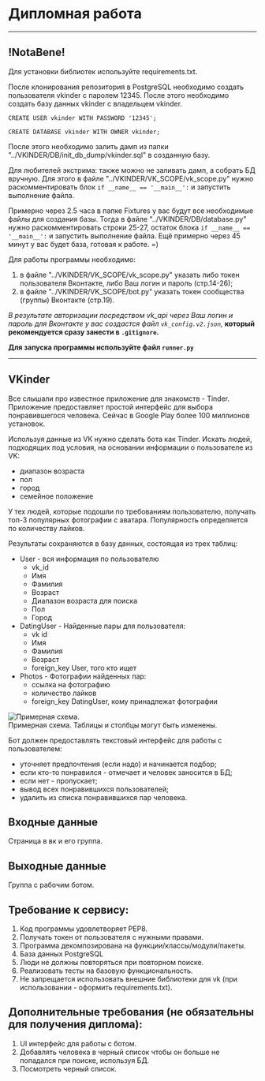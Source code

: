 # Дипломная работа

---
## !NotaBene!
Для установки библиотек используйте requirements.txt.

После клонирования репозитория в PostgreSQL необходимо создать пользователя vkinder c паролем 12345.
После этого необходимо создать базу данных vkinder c владельцем vkinder.

`CREATE USER vkinder WITH PASSWORD '12345';` 

`CREATE DATABASE vkinder WITH OWNER vkinder;`

После этого необходимо залить дамп из папки "../VKINDER/DB/init_db_dump/vkinder.sql" в созданную базу.

Для любителей экстрима: также можно не заливать дамп, а собрать БД вручную. 
Для этого в файле "../VKINDER/VK_SCOPE/vk_scope.py" нужно раскомментировать блок `if __name__ == '__main__':` и запустить выполнение файла. 

Примерно через 2.5 часа в папке Fixtures у вас будут все необходимые файлы для создания базы. 
Тогда в файле "../VKINDER/DB/database.py" нужно раскомментировать строки 25-27, остаток блока `if __name__ == '__main__':`
и запустить выполнение файла.
Ещё примерно через 45 минут у вас будет база, готовая к работе. =)

Для работы программы необходимо:
1. в файле "../VKINDER/VK_SCOPE/vk_scope.py" указать либо токен пользователя Вконтакте, либо Ваш логин и пароль (стр.14-26);
2. в файле "../VKINDER/VK_SCOPE/bot.py" указать токен сообщества (группы) Вконтакте (стр.19).

*В результате авторизации посредством vk_api через Ваш логин и пароль для Вконтакте у вас создастся файл 
`vk_config.v2.json`,* **который рекомендуется сразу занести в `.gitignore`.**

**Для запуска программы используйте файл `runner.py`**

---

## VKinder
Все слышали про известное приложение для знакомств - Tinder. Приложение предоставляет простой интерфейс для выбора понравившегося человека. Сейчас в Google Play более 100 миллионов установок.

Используя данные из VK нужно сделать бота как Tinder. Искать людей, подходящих под условия, на основании информации о пользователе из VK:
- диапазон возраста
- пол
- город
- семейное положение


У тех людей, которые подошли по требованиям пользователю, получать топ-3 популярных фотографии с аватара. Популярность определяется по количеству лайков.

Результаты сохраняются в базу данных, состоящая из трех таблиц:
- User - вся информация по пользователю
  - vk_id
  - Имя
  - Фамилия
  - Возраст
  - Диапазон возраста для поиска
  - Пол
  - Город
- DatingUser - Найденные пары для пользователя:
  - vk id
  - Имя
  - Фамилия
  - Возраст
  - foreign_key User, того кто ищет
- Photos - Фотографии найденных пар:
  - ссылка на фотографию
  - количество лайков
  - foreign_key DatingUser, кому принадлежат фотографии
  
![Примерная схема.](https://user-images.githubusercontent.com/12861849/83272909-75388b00-a1d4-11ea-9bc1-b8122f6784bd.png)  
Примерная схема. Таблицы и столбцы могут быть изменены.  

Бот должен предоставлять текстовый интерфейс для работы с пользователем:
- уточняет предпочтения (если надо) и начинается подбор;
- если кто-то понравился - отмечает и человек заносится в БД;
- если нет - пропускает;
- вывод всех понравившихся пользователей;
- удалить из списка понравившихся пар человека.  

## Входные данные
Страница в вк и его группа.

## Выходные данные
Группа с рабочим ботом.

## Требование к сервису:
1. Код программы удовлетворяет PEP8.
2. Получать токен от пользователя с нужными правами.
3. Программа декомпозирована на функции/классы/модули/пакеты.
4. База данных PostgreSQL
5. Люди не должны повторяться при повторном поиске.
6. Реализовать тесты на базовую функциональность.
7. Не запрещается использовать внешние библиотеки для vk (при использовании - оформить requirements.txt).

## Дополнительные требования (не обязательны для получения диплома):
1. UI интерфейс для работы с ботом.
2. Добавлять человека в черный список чтобы он больше не попадался при поиске, используя БД.
3. Посмотреть черный список.


